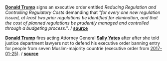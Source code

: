 **[Donald Trump](https://en.wikipedia.org/wiki/Donald_Trump "Wiki Donald Trump")** signs an executive order entitled _Reducing Regulation and Controlling Regulatory Costs_ demanding that _"for every one new regulation issued, at least two prior regulations be identified for elimination, and that the cost of planned regulations be prudently managed and controlled through a budgeting process."_.
/ **[source](https://www.whitehouse.gov/the-press-office/2017/01/30/presidential-executive-order-reducing-regulation-and-controlling)**

**[Donald Trump](https://en.wikipedia.org/wiki/Donald_Trump "Wiki Donald
Trump")** fires acting Attorney General **[Sally Yates](https://en.wikipedia.org/wiki/Sally_Yates)**
after after she told justice department lawyers not to defend his executive
order banning entry for people from seven Muslim-majority countrie (executive
order from [2017-01-25](#2017-01-25)).
/ **[source](https://www.theguardian.com/us-news/2017/jan/30/justice-department-trump-immigration-acting-attorney-general-sally-yates)**
